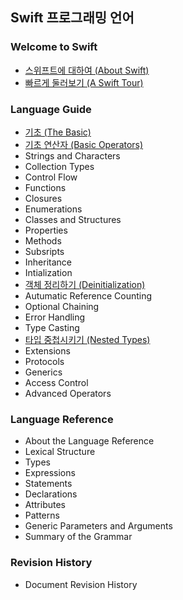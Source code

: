 ## Swift 프로그래밍 언어

### Welcome to Swift

* [스위프트에 대하여 (About Swift)](http://xho95.github.io/swift/language/grammar/about/2017/03/02/About-Swift.html)
* [빠르게 둘러보기 (A Swift Tour)](http://xho95.github.io/swift/language/grammar/tour/2016/04/17/A-Swift-Tour.html)

### Language Guide

* [기초 (The Basic)](http://xho95.github.io/swift/language/grammar/basic/2016/04/24/The-Basics.html)
* [기초 연산자 (Basic Operators)](http://xho95.github.io/swift/language/grammar/basic/operators/2016/04/27/Basic-Operators.html)
* Strings and Characters
* Collection Types
* Control Flow
* Functions
* Closures
* Enumerations
* Classes and Structures
* Properties
* Methods
* Subsripts
* Inheritance
* Intialization
* [객체 정리하기 (Deinitialization)](http://xho95.github.io/swift/language/grammar/deinitialization/2017/03/02/Deinitialization.html)
* Autumatic Reference Counting
* Optional Chaining
* Error Handling
* Type Casting
* [타입 중첩시키기 (Nested Types)](http://xho95.github.io/swift/language/grammar/nested/2017/03/02/Nested-Types.html)
* Extensions
* Protocols
* Generics
* Access Control
* Advanced Operators

### Language Reference

* About the Language Reference
* Lexical Structure
* Types
* Expressions
* Statements
* Declarations
* Attributes
* Patterns
* Generic Parameters and Arguments
* Summary of the Grammar

### Revision History

* Document Revision History
